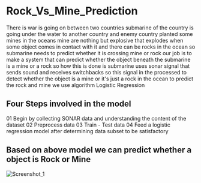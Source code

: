 # Rock_Vs_Mine_Prediction


There is war is going on between two countries submarine of the country is going under the water to another country and enemy country planted some mines in the oceans mine are nothing but explosive that explodes when some object comes in contact with it and there can be rocks in the ocean so submarine needs to predict whether it is crossing mine or rock our job is to make a system that can predict whether the object beneath the submarine is a mine or a rock so how this is done is submarine uses sonar signal that sends sound and receives switchbacks so this signal in the processed to detect whether the object is a mine or it's just a rock in the ocean to predict the rock and mine we use algorithm Logistic Regression


## Four Steps involved in the model

01 Begin by collecting SONAR data and understanding the content of the dataset
02 Preprocess data
03 Train - Test data
04 Feed a logistic regression model after determining data subset to be satisfactory


## Based on above model we can predict whether a object is Rock or Mine

![Screenshot_1](https://user-images.githubusercontent.com/103004019/168062965-0eb8dfb4-0ded-4273-a149-a03c384a1d96.png)
